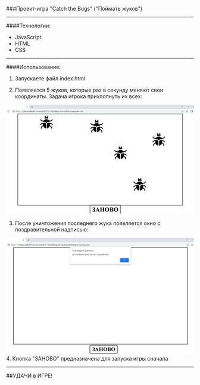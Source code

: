 ###Проект-игра "Catch the Bugs" ("Поймать жуков")
***
####Технологии:
- JavaScript
- HTML
- CSS
***
####Использование:
1. Запускаете файл index.html

2. Появляется 5 жуков, которые раз в секунду меняют свои координаты. Задача игрока прихлопнуть их всех:

![logo](images/readme2.png)

3. После уничтожения последнего жука появляется окно с поздравительной надписью:

![logo](images/readme3.png)
4. Кнопка "ЗАНОВО" предназначена для запуска игры сначала

***
##УДАЧИ в ИГРЕ!
